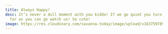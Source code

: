 ```yaml
---
title: Always Happy!
desc: It’s never a dull moment with you kiddo! If we go quiet you turn around as
  far as you can go watch us! So cute!
image: https://res.cloudinary.com/savanna-today/image/upload/v1637597891/7C6D5B1B-E5C0-480A-8374-4BE8FCB960AA_wz5ieq.jpg
---
```

